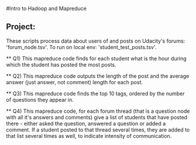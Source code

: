 #Intro to Hadoop and Mapreduce

## Project:

These scripts process data about users of and posts on Udacity's forums: 'forum_node.tsv'. To run on local env: 'student_test_posts.tsv'.

** Q1) This mapreduce code finds for each student what is the hour during which the student has posted the most posts.

** Q2) This mapreduce code outputs the length of the post and the average answer (just answer, not comment) length for each post.

** Q3) This mapreduce code finds the top 10 tags, ordered by the number of questions they appear in.

** Q4) This mapreduce code, for each forum thread (that is a question node with all it's answers and comments) give a list of students that have posted there - either asked the question, answered a question or added a comment. If a student posted to that thread several times, they are added to that list several times as well, to indicate intensity of communication.